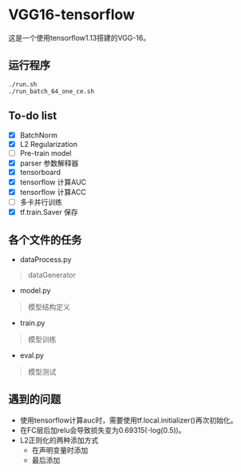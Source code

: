 # VGG16-tensorflow
这是一个使用tensorflow1.13搭建的VGG-16。

## 运行程序
```
./run.sh
./run_batch_64_one_ce.sh

```

## To-do list
- [x] BatchNorm
- [x] L2 Regularization
- [ ] Pre-train model
- [x] parser 参数解释器
- [x] tensorboard
- [x] tensorflow 计算AUC
- [x] tensorflow 计算ACC
- [ ] 多卡并行训练
- [x] tf.train.Saver 保存

##  各个文件的任务
- dataProcess.py   
> dataGenerator
- model.py       
> 模型结构定义
- train.py         
> 模型训练
- eval.py          
> 模型测试



## 遇到的问题
- 使用tensorflow计算auc时，需要使用tf.local.initializer()再次初始化。
- 在FC层后加relu会导致损失变为0.69315(-log(0.5))。
- L2正则化的两种添加方式
    - 在声明变量时添加
    - 最后添加





